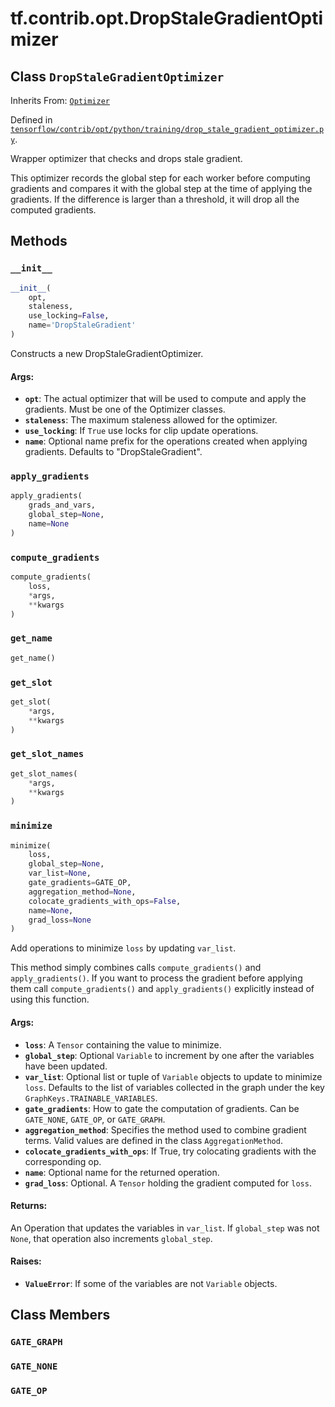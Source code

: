 <div itemscope itemtype="http://developers.google.com/ReferenceObject">
<meta itemprop="name" content="tf.contrib.opt.DropStaleGradientOptimizer" />
<meta itemprop="property" content="__init__"/>
<meta itemprop="property" content="apply_gradients"/>
<meta itemprop="property" content="compute_gradients"/>
<meta itemprop="property" content="get_name"/>
<meta itemprop="property" content="get_slot"/>
<meta itemprop="property" content="get_slot_names"/>
<meta itemprop="property" content="minimize"/>
<meta itemprop="property" content="GATE_GRAPH"/>
<meta itemprop="property" content="GATE_NONE"/>
<meta itemprop="property" content="GATE_OP"/>
</div>

# tf.contrib.opt.DropStaleGradientOptimizer

## Class `DropStaleGradientOptimizer`

Inherits From: [`Optimizer`](../../../tf/train/Optimizer.md)



Defined in [`tensorflow/contrib/opt/python/training/drop_stale_gradient_optimizer.py`](https://www.tensorflow.org/code/tensorflow/contrib/opt/python/training/drop_stale_gradient_optimizer.py).

Wrapper optimizer that checks and drops stale gradient.

This optimizer records the global step for each worker before computing
gradients and compares it with the global step at the time of applying the
gradients. If the difference is larger than a threshold, it will drop all
the computed gradients.

## Methods

<h3 id="__init__"><code>__init__</code></h3>

``` python
__init__(
    opt,
    staleness,
    use_locking=False,
    name='DropStaleGradient'
)
```

Constructs a new DropStaleGradientOptimizer.

#### Args:

* <b>`opt`</b>: The actual optimizer that will be used to compute and apply the
       gradients. Must be one of the Optimizer classes.
* <b>`staleness`</b>: The maximum staleness allowed for the optimizer.
* <b>`use_locking`</b>: If `True` use locks for clip update operations.
* <b>`name`</b>: Optional name prefix for the operations created when applying
        gradients. Defaults to "DropStaleGradient".

<h3 id="apply_gradients"><code>apply_gradients</code></h3>

``` python
apply_gradients(
    grads_and_vars,
    global_step=None,
    name=None
)
```



<h3 id="compute_gradients"><code>compute_gradients</code></h3>

``` python
compute_gradients(
    loss,
    *args,
    **kwargs
)
```



<h3 id="get_name"><code>get_name</code></h3>

``` python
get_name()
```



<h3 id="get_slot"><code>get_slot</code></h3>

``` python
get_slot(
    *args,
    **kwargs
)
```



<h3 id="get_slot_names"><code>get_slot_names</code></h3>

``` python
get_slot_names(
    *args,
    **kwargs
)
```



<h3 id="minimize"><code>minimize</code></h3>

``` python
minimize(
    loss,
    global_step=None,
    var_list=None,
    gate_gradients=GATE_OP,
    aggregation_method=None,
    colocate_gradients_with_ops=False,
    name=None,
    grad_loss=None
)
```

Add operations to minimize `loss` by updating `var_list`.

This method simply combines calls `compute_gradients()` and
`apply_gradients()`. If you want to process the gradient before applying
them call `compute_gradients()` and `apply_gradients()` explicitly instead
of using this function.

#### Args:

* <b>`loss`</b>: A `Tensor` containing the value to minimize.
* <b>`global_step`</b>: Optional `Variable` to increment by one after the
    variables have been updated.
* <b>`var_list`</b>: Optional list or tuple of `Variable` objects to update to
    minimize `loss`.  Defaults to the list of variables collected in
    the graph under the key `GraphKeys.TRAINABLE_VARIABLES`.
* <b>`gate_gradients`</b>: How to gate the computation of gradients.  Can be
    `GATE_NONE`, `GATE_OP`, or  `GATE_GRAPH`.
* <b>`aggregation_method`</b>: Specifies the method used to combine gradient terms.
    Valid values are defined in the class `AggregationMethod`.
* <b>`colocate_gradients_with_ops`</b>: If True, try colocating gradients with
    the corresponding op.
* <b>`name`</b>: Optional name for the returned operation.
* <b>`grad_loss`</b>: Optional. A `Tensor` holding the gradient computed for `loss`.


#### Returns:

  An Operation that updates the variables in `var_list`.  If `global_step`
  was not `None`, that operation also increments `global_step`.


#### Raises:

* <b>`ValueError`</b>: If some of the variables are not `Variable` objects.



## Class Members

<h3 id="GATE_GRAPH"><code>GATE_GRAPH</code></h3>

<h3 id="GATE_NONE"><code>GATE_NONE</code></h3>

<h3 id="GATE_OP"><code>GATE_OP</code></h3>

